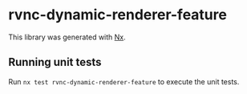 # rvnc-dynamic-renderer-feature

This library was generated with [Nx](https://nx.dev).

## Running unit tests

Run `nx test rvnc-dynamic-renderer-feature` to execute the unit tests.

